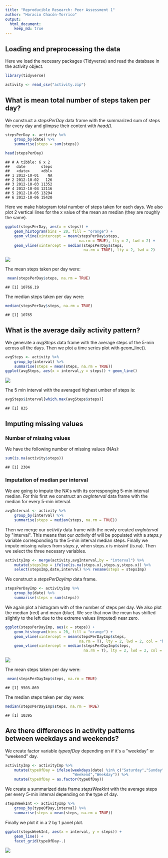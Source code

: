 ```yaml
---
title: "Reproducible Research: Peer Assessment 1"
author: "Horacio Chacón-Torrico"
output: 
  html_document:
    keep_md: true
---
```





## Loading and preprocessing the data

Here we load the necesary packages (Tidyverse) and read the database in the activity object.


```r
library(tidyverse)

activity <- read_csv("activity.zip")
```


## What is mean total number of steps taken per day?

We construct a *stepsPerDay* data frame with the summarized sum of steps for every day and glimpse their content with *head()*.


```r
stepsPerDay <- activity %>% 
    group_by(date) %>% 
    summarise(steps = sum(steps))

head(stepsPerDay)
```

```
## # A tibble: 6 x 2
##   date       steps
##   <date>     <dbl>
## 1 2012-10-01    NA
## 2 2012-10-02   126
## 3 2012-10-03 11352
## 4 2012-10-04 12116
## 5 2012-10-05 13294
## 6 2012-10-06 15420
```

Here we make histogram total number of steps taken for each days. We also plot 2 vertical lines for the x value of the mean an median (they are roughly the same).


```r
ggplot(stepsPerDay, aes(x = steps)) + 
    geom_histogram(bins = 20, fill = "orange") +
    geom_vline(xintercept = mean(stepsPerDay$steps, 
                                 na.rm = TRUE), lty = 2, lwd = 2) +
    geom_vline(xintercept = median(stepsPerDay$steps, 
                                   na.rm = TRUE), lty = 2, lwd = 2)
```

![](PA1_template_files/figure-html/histogram_1-1.png)<!-- -->

The mean steps taken per day were:


```r
 mean(stepsPerDay$steps, na.rm = TRUE)
```

```
## [1] 10766.19
```

The median steps taken per day were:


```r
median(stepsPerDay$steps, na.rm = TRUE)
```

```
## [1] 10765
```


## What is the average daily activity pattern?

We generate a *avgSteps* data frame with the average steps of the 5-min across all the days. Then we plot a time series plot with geom_line(). 


```r
avgSteps <- activity %>% 
    group_by(interval) %>% 
    summarise(steps = mean(steps, na.rm = TRUE))
ggplot(avgSteps, aes(x = interval,y = steps)) + geom_line()
```

![](PA1_template_files/figure-html/timeseries1-1.png)<!-- -->

The 5 min interval with the averaged highest umber of steps is:


```r
avgSteps$interval[which.max(avgSteps$steps)]
```

```
## [1] 835
```

## Imputing missing values

### Number of missing values

We have the following number of missing values (NAs):


```r
sum(is.na(activity$steps))
```

```
## [1] 2304
```
### Imputation of median per interval

We are going to impute the NA's with its corresponging 5-min interval median. For this first we construct an *avgInterval* data frame with the median for every 5-min interval.


```r
avgInterval <- activity %>% 
    group_by(interval) %>% 
    summarise(steps = median(steps, na.rm = TRUE))
```

Then we merge our *activity* data frame with the newly created *avgInterval* by "interval". This means that our *activity* df will be populated with a *steps.y* variable corresponding to the 5-min interval median steps. Finally we impute missing values from *steps.y*, when steps.x is missinf (is.na). Then we select the three necesary variables.


```r
activityImp <- merge(activity,avgInterval,by = "interval") %>% 
    mutate(stepsImp = ifelse(is.na(steps.x),steps.y,steps.x)) %>% 
    select(stepsImp,date,interval) %>% rename(steps = stepsImp)
```

We construct a *stepsPerDayImp* data frame.


```r
stepsPerDayImp <- activityImp %>% 
    group_by(date) %>% 
    summarise(steps = sum(steps))
```

We again plot a histogram with of the number of steps per day. We also plot the median (red) and mean (blue). We see that now the mean has shifted slightly to the left due to the extreme values (imputed) near zero.


```r
ggplot(stepsPerDayImp, aes(x = steps)) + 
    geom_histogram(bins = 20, fill = "orange") +
    geom_vline(xintercept = mean(stepsPerDayImp$steps, 
                                 na.rm = T), lty = 2, lwd = 2, col = "blue") +
    geom_vline(xintercept = median(stepsPerDayImp$steps, 
                                   na.rm = T), lty = 2, lwd = 2, col = "red")
```

![](PA1_template_files/figure-html/histogram_2-1.png)<!-- -->


The mean steps taken per day were:


```r
 mean(stepsPerDayImp$steps, na.rm = TRUE)
```

```
## [1] 9503.869
```

The median steps taken per day were:


```r
median(stepsPerDayImp$steps, na.rm = TRUE)
```

```
## [1] 10395
```



## Are there differences in activity patterns between weekdays and weekends?

We create factor variable *typeofDay* depending on if it's a "weekday" or "weekend" day.


```r
activityImp <- activityImp %>% 
    mutate(typeOfDay = ifelse(weekdays(date) %in% c("Saturday","Sunday"),
                              "Weekend","Weekday")) %>% 
    mutate(typeOfDay = as.factor(typeOfDay))
```

We create a summarized data frame *stepsWeekInt* with the average steps per every 5-min interval depending on the type of day.


```r
stepsWeekInt <- activityImp %>% 
    group_by(typeOfDay,interval) %>% 
    summarise(steps = mean(steps, na.rm = TRUE))
```

Finally we plot it in a 2 by 1 panel plot.


```r
ggplot(stepsWeekInt, aes(x = interval, y = steps)) + 
    geom_line() +
    facet_grid(typeOfDay~.)
```

![](PA1_template_files/figure-html/timeseries_2-1.png)<!-- -->

